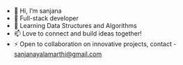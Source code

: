  - 👋 Hi, I’m sanjana
 - 👀 Full-stack developer
 - 🌱 Learning Data Structures and Algorithms
 - 📫 Love to connect and build ideas together!
 - ⚡ Open to collaboration on innovative projects, contact - sanjanayalamarthi@gmail.com
     
   

<!---
sanjanaynvsdl/sanjanaynvsdl is a ✨ special ✨ repository because its `README.md` (this file) appears on your GitHub profile.
You can click the Preview link to take a look at your changes.
--->
